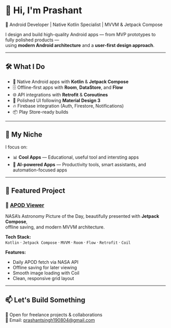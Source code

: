 # 👋 Hi, I'm Prashant  
🚀 Android Developer | Native Kotlin Specialist | MVVM & Jetpack Compose

I design and build high-quality Android apps — from MVP prototypes to fully polished products —  
using **modern Android architecture** and a **user-first design approach**.

---

## 🛠 What I Do
- 📱 Native Android apps with **Kotlin** & **Jetpack Compose**
- 🗄 Offline-first apps with **Room**, **DataStore**, and **Flow**
- 🌐 API integrations with **Retrofit** & **Coroutines**
- 🎨 Polished UI following **Material Design 3**
- 🔥 Firebase integration (Auth, Firestore, Notifications)
- 📦 Play Store-ready builds

---

## 🎯 My Niche
I focus on:
- 📊 **Cool Apps** — Educational, useful tool and intersting apps  
- 🤖 **AI-powered Apps** — Productivity tools, smart assistants, and automation-focused apps

---

## 📂 Featured Project

### 🚀 [APOD Viewer](https://github.com/yourusername/APOD)
NASA’s Astronomy Picture of the Day, beautifully presented with **Jetpack Compose**,  
offline saving, and modern MVVM architecture.

**Tech Stack:**  
`Kotlin` · `Jetpack Compose` · `MVVM` · `Room` · `Flow` · `Retrofit` · `Coil`

**Features:**
- Daily APOD fetch via NASA API
- Offline saving for later viewing
- Smooth image loading with Coil
- Clean, responsive grid layout

---

## 📫 Let's Build Something
💼 Open for freelance projects & collaborations  
📧 Email: prashantsingh190804@gmail.com
